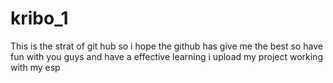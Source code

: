 # kribo_1 
This is the strat of git hub so i hope the github has give me the best so have fun with you guys and have a effective learning 
i upload my project working with my esp 
